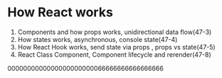 # How React works

1. Components and how props works, unidirectional data flow(47-3)
2. How states works, asynchronous, console state(47-4)
3. How React Hook works, send state via props , props vs state(47-5)
4. React Class Component, Component lifecycle and rerender(47-8)

0000000000000000000000066666666666666666
